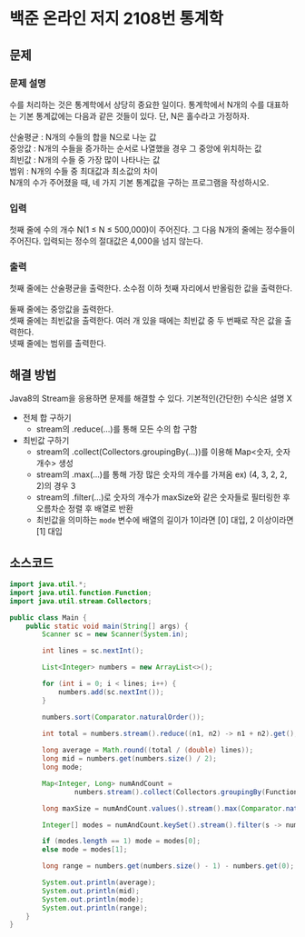 # 백준 온라인 저지 2108번 통계학
## 문제
### 문제 설명
수를 처리하는 것은 통계학에서 상당히 중요한 일이다. 통계학에서 N개의 수를 대표하는 기본 통계값에는 다음과 같은 것들이 있다. 단, N은 홀수라고 가정하자.<br>
<br>
산술평균 : N개의 수들의 합을 N으로 나눈 값<br>
중앙값 : N개의 수들을 증가하는 순서로 나열했을 경우 그 중앙에 위치하는 값<br>
최빈값 : N개의 수들 중 가장 많이 나타나는 값<br>
범위 : N개의 수들 중 최대값과 최소값의 차이<br>
N개의 수가 주어졌을 때, 네 가지 기본 통계값을 구하는 프로그램을 작성하시오.<br>

### 입력
첫째 줄에 수의 개수 N(1 ≤ N ≤ 500,000)이 주어진다. 그 다음 N개의 줄에는 정수들이 주어진다. 입력되는 정수의 절대값은 4,000을 넘지 않는다.<br>

### 출력
첫째 줄에는 산술평균을 출력한다. 소수점 이하 첫째 자리에서 반올림한 값을 출력한다.<br>
<br>
둘째 줄에는 중앙값을 출력한다.<br>
셋째 줄에는 최빈값을 출력한다. 여러 개 있을 때에는 최빈값 중 두 번째로 작은 값을 출력한다.<br>
넷째 줄에는 범위를 출력한다.<br>

## 해결 방법
Java8의 Stream을 응용하면 문제를 해결할 수 있다. 기본적인(간단한) 수식은 설명 X
- 전체 합 구하기
    - stream의 .reduce(...)를 통해 모든 수의 합 구함
- 최빈값 구하기
    - stream의 .collect(Collectors.groupingBy(...))를 이용해 Map<숫자, 숫자 개수> 생성
    - stream의 .max(...)를 통해 가장 많은 숫자의 개수를 가져옴 ex) (4, 3, 2, 2, 2)의 경우 3
    - stream의 .filter(...)로 숫자의 개수가 maxSize와 같은 숫자들로 필터링한 후 오름차순 정렬 후 배열로 반환
    - 최빈값을 의미하는 `mode` 변수에 배열의 길이가 1이라면 [0] 대입, 2 이상이라면  [1] 대입

## 소스코드
```java
import java.util.*;
import java.util.function.Function;
import java.util.stream.Collectors;

public class Main {
    public static void main(String[] args) {
        Scanner sc = new Scanner(System.in);

        int lines = sc.nextInt();

        List<Integer> numbers = new ArrayList<>();

        for (int i = 0; i < lines; i++) {
            numbers.add(sc.nextInt());
        }

        numbers.sort(Comparator.naturalOrder());
        
        int total = numbers.stream().reduce((n1, n2) -> n1 + n2).get();

        long average = Math.round((total / (double) lines));
        long mid = numbers.get(numbers.size() / 2);
        long mode;

        Map<Integer, Long> numAndCount =
                numbers.stream().collect(Collectors.groupingBy(Function.identity(), Collectors.counting())); // Map<숫자, 숫자 개수> 형태로 Grouping

        long maxSize = numAndCount.values().stream().max(Comparator.naturalOrder()).get(); // 숫자 개수 중 가장 큰 개수 가져옴

        Integer[] modes = numAndCount.keySet().stream().filter(s -> numAndCount.get(s) == maxSize).sorted(Comparator.naturalOrder()).toArray(Integer[]::new); // 최빈값 오름차순 배열 생성

        if (modes.length == 1) mode = modes[0];
        else mode = modes[1];

        long range = numbers.get(numbers.size() - 1) - numbers.get(0);

        System.out.println(average);
        System.out.println(mid);
        System.out.println(mode);
        System.out.println(range);
    }
}
```
